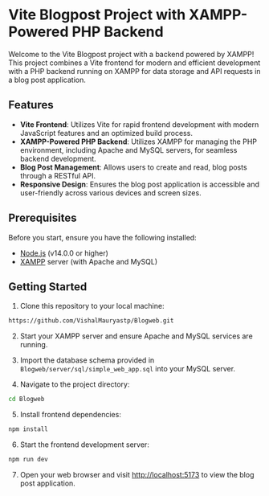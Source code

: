 # Vite Blogpost Project with XAMPP-Powered PHP Backend

Welcome to the Vite Blogpost project with a backend powered by XAMPP! This project combines a Vite frontend for modern and efficient development with a PHP backend running on XAMPP for data storage and API requests in a blog post application.

## Features

- **Vite Frontend**: Utilizes Vite for rapid frontend development with modern JavaScript features and an optimized build process.
- **XAMPP-Powered PHP Backend**: Utilizes XAMPP for managing the PHP environment, including Apache and MySQL servers, for seamless backend development.
- **Blog Post Management**: Allows users to create and read, blog posts through a RESTful API.
- **Responsive Design**: Ensures the blog post application is accessible and user-friendly across various devices and screen sizes.

## Prerequisites

Before you start, ensure you have the following installed:

- [Node.js](https://nodejs.org/) (v14.0.0 or higher)
- [XAMPP](https://www.apachefriends.org/index.html) server (with Apache and MySQL)

## Getting Started

1. Clone this repository to your local machine:

```bash
https://github.com/VishalMauryastp/Blogweb.git
```

2. Start your XAMPP server and ensure Apache and MySQL services are running.

3. Import the database schema provided in `Blogweb/server/sql/simple_web_app.sql` into your MySQL server.

4. Navigate to the project directory:

```bash
cd Blogweb
```

5. Install frontend dependencies:

```bash
npm install
```

6. Start the frontend development server:

```bash
npm run dev
```

7. Open your web browser and visit [http://localhost:5173](http://localhost:3000) to view the blog post application.

